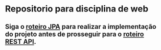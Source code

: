 # Repositorio para disciplina de web

## Siga o [roteiro JPA](https://github.com/yohanduartep/roteiroweb/blob/main/JPA/RoteiroJPA.md) para realizar a implementação do projeto antes de prosseguir para o [roteiro REST API](https://github.com/yohanduartep/roteiroweb/blob/main/RESTAPI/RoteiroREST.md).
